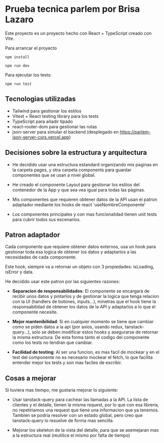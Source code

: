 # Prueba tecnica parlem por Brisa Lazaro

Este proyecto es un proyecto hecho con React + TypeScript creado con Vite.

Para arrancar el proyecto

```
npm install

npm run dev
```

Para ejecutar los tests:

```
npm run test
```

## Tecnologias utilizadas

- Tailwind para gestionar los estilos
- Vitest + React testing library para los tests
- TypeScript para añadir tipado
- react-router-dom para gestionar las rutas
- json-server para simular el backend (desplegado en https://parlem-json-server-cors.vercel.app)

## Decisiones sobre la estructura y arquitectura

- He decidido usar una estructura estandard organizando mis paginas en la carpeta pages, y otra carpeta components para guardar componentes que se usan a nivel global.

- He creado el componente Layout para gestionar los estilos del contenedor de la App y que sea vea igual para todas las páginas.

- Mis componentes que requieren obtener datos de la API usan el patron adaptador mediante los hooks de react 'useNombreComponente'

- Los componentes principales y con mas funcionalidad tienen unit tests para cubrir todos sus escenarios.

## Patron adaptador

Cada componente que requiere obtener datos externos, usa un hook para gestionar toda esa logica de obtener los datos y adaptarlos a las necesidades de cada componente.

Este hook, siempre va a retornar un objeto con 3 propiedades: isLoading, isError y data.

He decidido usar este patron por las siguientes razones:

- **Separacion de responsabilidades**: El componente se encargarà de recibir unos datos y pintarlos y de gestionar la logica que tenga relacion con la UI (handlers de botones, inputs...), minetras que el hook tiene la responsabilidad de obtener los datos de la API y adaptarlos a lo que el componente necesite.

- **Mejor mantenibilidad**: Si en cualquier momento se tiene que cambiar como se piden datos a la api (por axios, usando redux, tanstack-query...), solo se deben modificar estos hooks y asegurarse de retornar la misma estructura. De esta forma tanto el codigo del componente como los tests no tendran que cambiar.

- **Facilidad de testing**: Al ser una funcion, es mas facil de mockear y en el test del componente no es necesario mockear el fetch, lo que facilita entender mejor los tests y son mas faciles de escribir.

## Cosas a mejorar

Si tuviera mas tiempo, me gustaria mejorar lo siguiente:

- Usar tanstack-query para cachear las llamadas a la API. La lista de clientes y el detalle, tienen la misma request, por lo que con esa libreria, no repetiriamos una request que tiene una informacion que ya tenemos. Tambien se podria resolver con un estado global, pero creo que tanstack-query lo resuelve de forma mas sencilla.

- Mejorar los skeleton de la vista del detalle, para que se asemejaran mas a la estructura real (reutilice el mismo por falta de tiempo)
